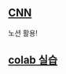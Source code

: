 [CNN](https://www.notion.so/CNN-1f0eeedb8e7249a78a32734ea50d68ae?pvs=4)
---

노션 활용!

[colab  실습](https://colab.research.google.com/drive/1FdVTPzbccUF1lz_gWl37aHVazc4lPQIP?usp=sharing)
---

